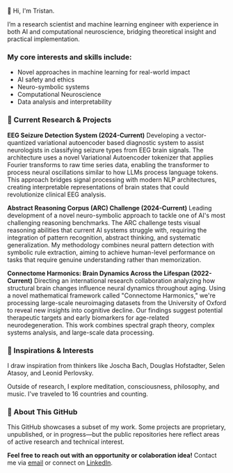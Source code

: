 👋 Hi, I'm Tristan.

I’m a research scientist and machine learning engineer with experience in both AI and computational neuroscience, bridging theoretical insight and practical implementation.

### My core interests and skills include:

- Novel approaches in machine learning for real-world impact
- AI safety and ethics
- Neuro-symbolic systems
- Computational Neuroscience
- Data analysis and interpretability

### 🔬 Current Research & Projects

**EEG Seizure Detection System (2024-Current)**
Developing a vector-quantized variational autoencoder based diagnostic system to assist neurologists in classifying seizure types from EEG brain signals. The architecture uses a novel Variational Autoencoder tokenizer that applies Fourier transforms to raw time series data, enabling the transformer to process neural oscillations similar to how LLMs process language tokens. This approach bridges signal processing with modern NLP architectures, creating interpretable representations of brain states that could revolutionize clinical EEG analysis.

**Abstract Reasoning Corpus (ARC) Challenge (2024-Current)**
Leading development of a novel neuro-symbolic approach to tackle one of AI's most challenging reasoning benchmarks. The ARC challenge tests visual reasoning abilities that current AI systems struggle with, requiring the integration of pattern recognition, abstract thinking, and systematic generalization. My methodology combines neural pattern detection with symbolic rule extraction, aiming to achieve human-level performance on tasks that require genuine understanding rather than memorization.

**Connectome Harmonics: Brain Dynamics Across the Lifespan (2022-Current)**
Directing an international research collaboration analyzing how structural brain changes influence neural dynamics throughout aging. Using a novel mathematical framework called "Connectome Harmonics," we're processing large-scale neuroimaging datasets from the University of Oxford to reveal new insights into cognitive decline. Our findings suggest potential therapeutic targets and early biomarkers for age-related neurodegeneration. This work combines spectral graph theory, complex systems analysis, and large-scale data processing.

### 🧠 Inspirations & Interests

I draw inspiration from thinkers like Joscha Bach, Douglas Hofstadter, Selen Atasoy, and Leonid Perlovsky. 

Outside of research, I explore meditation, consciousness, philosophy, and music. I've traveled to 16 countries and counting.

### 📁 About This GitHub

This GitHub showcases a subset of my work. Some projects are proprietary, unpublished, or in progress—but the public repositories here reflect areas of active research and technical interest.  

**Feel free to reach out with an opportunity or colaboration idea!** Contact me via [email](mailto:tristan.julian.day@gmail.com) or connect on [LinkedIn](https://www.linkedin.com/in/tristan-day-research/).
